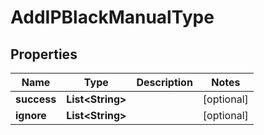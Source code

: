 

# AddIPBlackManualType


## Properties

Name | Type | Description | Notes
------------ | ------------- | ------------- | -------------
**success** | **List&lt;String&gt;** |  |  [optional]
**ignore** | **List&lt;String&gt;** |  |  [optional]



